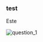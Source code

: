 ### test

Este


![question_1](https://user-images.githubusercontent.com/28451312/46163286-27ca8480-c261-11e8-933e-a6676b7128bc.png)
